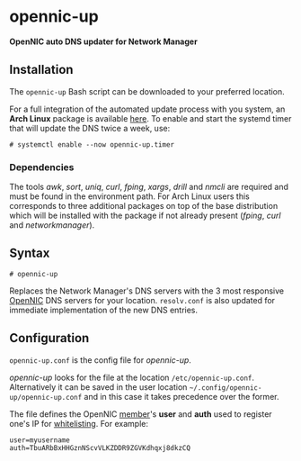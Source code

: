 # opennic-up

**OpenNIC auto DNS updater for Network Manager**

## Installation

The `opennic-up` Bash script can be downloaded to your preferred location.

For a full integration of the automated update process with you system, an **Arch Linux** package is available [here][1].
To enable and start the systemd timer that will update the DNS twice a week, use:
```
# systemctl enable --now opennic-up.timer
```
### Dependencies
The tools *awk*, *sort*, *uniq*, *curl*, *fping*, *xargs*, *drill* and *nmcli* are required and must be found in the environment path.
For Arch Linux users this corresponds to three additional packages on top of the base distribution which will be installed with the package if not already present (*fping*, *curl* and  *networkmanager*).

## Syntax

`# opennic-up`

Replaces the Network Manager's DNS servers with the 3 most responsive [OpenNIC][0] DNS servers for your location. `resolv.conf` is also updated for immediate implementation of the new DNS entries.

## Configuration

`opennic-up.conf` is the config file for *opennic-up*. 

*opennic-up* looks for the file at the location `/etc/opennic-up.conf`. Alternatively it can be saved in the user location `~/.config/opennic-up/opennic-up.conf` and in this case it takes precedence over the former.

The file defines the OpenNIC [member][3]'s **user** and **auth** used to register one's IP for [whitelisting][4]. For example:
```
user=myusername
auth=TbuARbBxHHGznNScvVLKZDDR9ZGVKdhqxj8dkzCQ
```

[0]: https://www.opennicproject.org/
[1]: https://aur.archlinux.org/packages/opennic-up
[3]: https://www.opennicproject.org/members/
[4]: https://wiki.opennic.org/api/whitelist